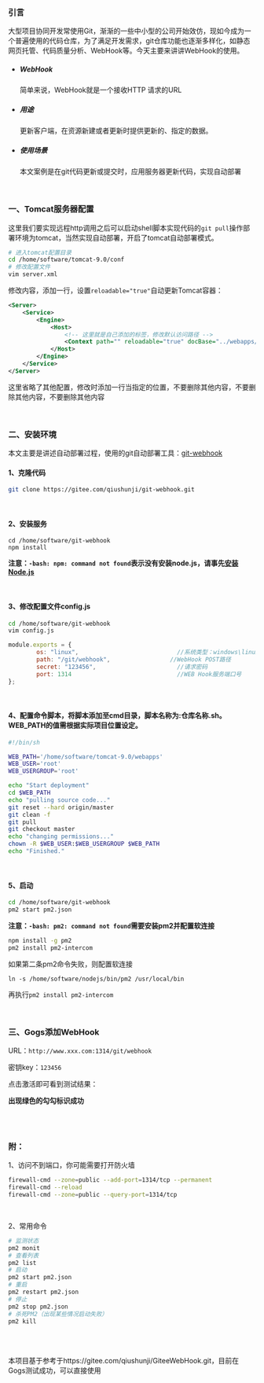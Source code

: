 ### 引言

大型项目协同开发常使用Git，渐渐的一些中小型的公司开始效仿，现如今成为一个普遍使用的代码仓库，为了满足开发需求，git仓库功能也逐渐多样化，如静态网页托管、代码质量分析、WebHook等。今天主要来讲讲WebHook的使用。

- ##### WebHook

  简单来说，WebHook就是一个接收HTTP 请求的URL

- ##### 用途

  更新客户端，在资源新建或者更新时提供更新的、指定的数据。

- ##### 使用场景

  本文案例是在git代码更新或提交时，应用服务器更新代码，实现自动部署

<br>



### 一、Tomcat服务器配置

这里我们要实现远程http调用之后可以启动shell脚本实现代码的`git pull`操作部署环境为tomcat，当然实现自动部署，开启了tomcat自动部署模式。

```bash
# 进入tomcat配置目录
cd /home/software/tomcat-9.0/conf
# 修改配置文件
vim server.xml
```

修改内容，添加一行，设置`reloadable="true"`自动更新Tomcat容器：

```xml
<Server>  
    <Service>
        <Engine> 
            <Host>
                <!-- 这里就是自己添加的标签，修改默认访问路径 -->
                <Context path="" reloadable="true" docBase="../webapps/index-self"/>
            </Host>
        </Engine>
    </Service>
</Server>

```

这里省略了其他配置，修改时添加一行当指定的位置，不要删除其他内容，不要删除其他内容，不要删除其他内容

<br>



### 二、安装环境

本文主要是讲述自动部署过程，使用的git自动部署工具：[git-webhook](https://gitee.com/qiushunji/git-webhook)

#### 1、克隆代码

```bash
git clone https://gitee.com/qiushunji/git-webhook.git
```

<br>



#### 2、安装服务

```
cd /home/software/git-webhook
npm install
```

**注意：`-bash: npm: command not found`表示没有安装node.js，请事先[安装Node.js](http://zayl.top/about-install/#/docs/linux-install-nodejs)**

<br>



#### 3、修改配置文件config.js

```bash
cd /home/software/git-webhook
vim config.js
```

```js
module.exports = {
        os: "linux",                            //系统类型：windows\linux
        path: "/git/webhook",                 //WebHook POST路径
        secret: "123456",                       //请求密码
        port: 1314                              //WEB Hook服务端口号
};

```

<br>



#### 4、配置命令脚本，将脚本添加至cmd目录，脚本名称为:仓库名称.sh。WEB_PATH的值需根据实际项目位置设定。

```bash
#!/bin/sh

WEB_PATH='/home/software/tomcat-9.0/webapps'
WEB_USER='root'
WEB_USERGROUP='root'

echo "Start deployment"
cd $WEB_PATH
echo "pulling source code..."
git reset --hard origin/master
git clean -f
git pull
git checkout master
echo "changing permissions..."
chown -R $WEB_USER:$WEB_USERGROUP $WEB_PATH
echo "Finished."
```

<br>



#### 5、启动

```bash
cd /home/software/git-webhook
pm2 start pm2.json
```

**注意：`-bash: pm2: command not found`需要安装pm2并配置软连接**

```bash
npm install -g pm2
pm2 install pm2-intercom
```

如果第二条pm2命令失败，则配置软连接

```
ln -s /home/software/nodejs/bin/pm2 /usr/local/bin
```

再执行`pm2 install pm2-intercom`

<br>



### 三、Gogs添加WebHook

URL：`http://www.xxx.com:1314/git/webhook`

密钥key：`123456`

点击激活即可看到测试结果：

**出现绿色的勾勾标识成功**

<br>

<br>



### 附：

1、访问不到端口，你可能需要打开防火墙

```bash
firewall-cmd --zone=public --add-port=1314/tcp --permanent
firewall-cmd --reload
firewall-cmd --zone=public --query-port=1314/tcp
```

<br>

2、常用命令

```bash
# 监测状态
pm2 monit
# 查看列表
pm2 list
# 启动
pm2 start pm2.json
# 重启
pm2 restart pm2.json
# 停止
pm2 stop pm2.json
# 杀死PM2（出现某些情况启动失败）
pm2 kill
```

<br>

<br>

本项目基于参考于https://gitee.com/qiushunji/GiteeWebHook.git，目前在Gogs测试成功，可以直接使用

<br>

<br>